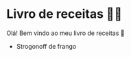 # Livro de receitas :man_cook:

Olá! Bem vindo ao meu livro de receitas :shallow_pan_of_food:

- Strogonoff de frango
